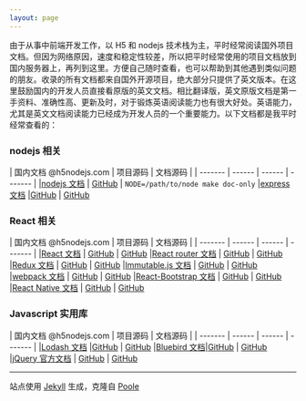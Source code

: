 ```yaml
---
layout: page
---
```


由于从事中前端开发工作，以 H5 和 nodejs 技术栈为主，平时经常阅读国外项目文档。但因为网络原因，速度和稳定性较差，所以把平时经常使用的项目文档放到国内服务器上，再列到这里。方便自己随时查看，也可以帮助到其他遇到类似问题的朋友。收录的所有文档都来自国外开源项目，绝大部分只提供了英文版本。在这里鼓励国内的开发人员直接看原版的英文文档。相比翻译版，英文原版文档是第一手资料、准确性高、更新及时，对于锻炼英语阅读能力也有很大好处。英语能力，尤其是英文文档阅读能力已经成为开发人员的一个重要能力。以下文档都是我平时经常查看的：

### nodejs 相关

| 国内文档 @h5nodejs.com | 项目源码 | 文档源码 |
| ------- | ------ | ------ | ------- |
|[nodejs 文档](http://doc.h5nodejs.com/node/out/doc/api/) | [GitHub](https://github.com/nodejs/node) | `NODE=/path/to/node make doc-only`
|[express 文档](http://express.h5nodejs.com/) |[GitHub](https://github.com/expressjs/express) | [GitHub](https://github.com/expressjs/expressjs.com)

### React 相关

| 国内文档 @h5nodejs.com | 项目源码 | 文档源码 |
| ------- | ------ | ------ | ------- |
|[React 文档](http://doc.h5nodejs.com/react/) | [GitHub](https://github.com/facebook/react) | [GitHub](https://github.com/facebook/react/tree/gh-pages)
|[React router 文档](http://doc.h5nodejs.com/react-router/) | [GitHub](https://github.com/ReactTraining/react-router) | [GitHub](https://github.com/ReactTraining/react-router/tree/master/docs)
|[Redux 文档](http://doc.h5nodejs.com/redux/) | [GitHub](https://github.com/reactjs/redux) | [GitHub](https://github.com/reactjs/redux/tree/gh-pages)
|[Immutable.js 文档](http://doc.h5nodejs.com/immutable-js/) | [GitHub](https://github.com/facebook/immutable-js) | [GitHub](https://github.com/facebook/immutable-js/tree/gh-pages)
|[webpack 文档](http://doc.h5nodejs.com/webpack/) | [GitHub](https://github.com/webpack/webpack) | [GitHub](https://github.com/webpack/docs)
|[React-Bootstrap 文档](http://react-bootstrap.h5nodejs.com/) | [GitHub](https://github.com/react-bootstrap/react-bootstrap) | [GitHub](https://github.com/react-bootstrap/react-bootstrap.github.io)
|[React Native 文档](http://reactnative.cn/) | [GitHub](https://github.com/facebook/react-native) | [GitHub](https://github.com/facebook/react-native/tree/gh-pages)

### Javascript 实用库

| 国内文档 @h5nodejs.com | 项目源码 | 文档源码 |
| ------- | ------ | ------ | ------- |
|[Lodash 文档](http://lodash.h5nodejs.com/) |[GitHub](https://github.com/lodash/lodash) | [GitHub](https://github.com/lodash/lodash.com)
|[Bluebird 文档](http://bluebird.h5nodejs.com/docs/getting-started.html)|[GitHub](https://github.com/petkaantonov/bluebird) | [GitHub](https://github.com/petkaantonov/bluebird/tree/gh-pages)
|[jQuery 官方文档](https://api.jquery.com/) | [GitHub](https://github.com/jquery/jquery) | [GitHub](https://github.com/jquery/api.jquery.com)

-----

站点使用 [Jekyll](http://jekyllrb.com/) 生成，克隆自 [Poole](https://github.com/poole/poole)
